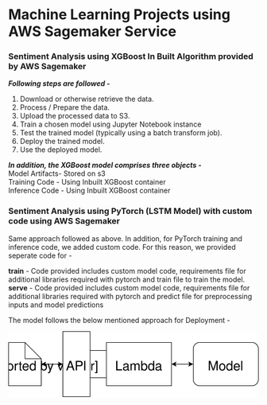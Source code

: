 # Machine Learning Projects using AWS Sagemaker Service

### Sentiment Analysis using XGBoost In Built Algorithm provided by AWS Sagemaker

***Following steps are followed -***
1. Download or otherwise retrieve the data.
2. Process / Prepare the data.
3. Upload the processed data to S3.
4. Train a chosen model using Jupyter Notebook instance
5. Test the trained model (typically using a batch transform job).
6. Deploy the trained model.
7. Use the deployed model.

***In addition, the XGBoost model comprises three objects -***<br />
Model Artifacts- Stored on s3 <br />
Training Code - Using Inbuilt XGBoost container <br />
Inference Code - Using Inbuilt XGBoost container <br />

### Sentiment Analysis using PyTorch (LSTM Model) with custom code using AWS Sagemaker
Same approach followed as above. 
In addition, for PyTorch training and inference code, we added custom code. For this reason, we provided seperate code for - <br />

**train** - Code provided includes custom model code, requirements file for additional libraries required with pytorch and train file to train the model. <br />
**serve** - Code provided includes custom model code, requirements file for additional libraries required with pytorch and predict file for preprocessing inputs and 
model predictions <br />

The model follows the below mentioned approach for Deployment -

![ModelDeployment](https://github.com/shlbatra/AWS_Sagemaker_Projects/blob/main/Web%20App%20Diagram.svg)
